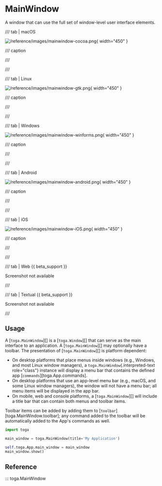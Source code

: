 # MainWindow

A window that can use the full set of window-level user interface
elements.

/// tab | macOS

![/reference/images/mainwindow-cocoa.png](/reference/images/mainwindow-cocoa.png){ width="450" }

/// caption

///

<!-- TODO: Update alt text -->

///

/// tab | Linux

![/reference/images/mainwindow-gtk.png](/reference/images/mainwindow-gtk.png){ width="450" }

/// caption

///

<!-- TODO: Update alt text -->

///

/// tab | Windows

![/reference/images/mainwindow-winforms.png](/reference/images/mainwindow-winforms.png){ width="450" }

/// caption

///

<!-- TODO: Update alt text -->

///

/// tab | Android

![/reference/images/mainwindow-android.png](/reference/images/mainwindow-android.png){ width="450" }

/// caption

///

<!-- TODO: Update alt text -->

///

/// tab | iOS

![/reference/images/mainwindow-iOS.png](/reference/images/mainwindow-iOS.png){ width="450" }

/// caption

///

<!-- TODO: Update alt text -->

///

/// tab | Web {{ beta_support }}

Screenshot not available

///

/// tab | Textual {{ beta_support }}

Screenshot not available

///

## Usage

A [`toga.MainWindow`][] is a
[`toga.Window`][] that can serve as the main
interface to an application. A [`toga.MainWindow`][] may optionally have a toolbar. The presentation of
[`toga.MainWindow`][] is platform dependent:

- On desktop platforms that place menus inside windows (e.g., Windows,
  and most Linux window managers), a `toga.MainWindow`{.interpreted-text
  role="class"} instance will display a menu bar that contains the
  defined app [`commands`][toga.App.commands].
- On desktop platforms that use an app-level menu bar (e.g., macOS, and
  some Linux window managers), the window will not have a menu bar; all
  menu items will be displayed in the app bar.
- On mobile, web and console platforms, a
  [`toga.MainWindow`][] will include a title
  bar that can contain both menus and toolbar items.

Toolbar items can be added by adding them to
[`toolbar`][toga.MainWindow.toolbar]; any command
added to the toolbar will be automatically added to the App's commands
as well.

```python
import toga

main_window = toga.MainWindow(title='My Application')

self.toga.App.main_window = main_window
main_window.show()
```

## Reference

::: toga.MainWindow
